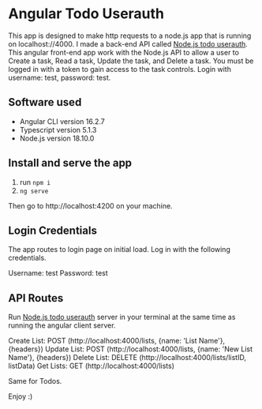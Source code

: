 # Angular Todo Userauth

This app is designed to make http requests to a node.js app that is running on localhost://4000. I made a back-end API called [Node.js todo userauth](https://github.com/iposton/nodejs-todo-userauth). This angular front-end app work with the Node.js API to allow a user to Create a task, Read a task, Update the task, and Delete a task. You must be logged in with a token to gain access to the task controls. Login with username: test, password: test.  

## Software used

  * Angular CLI version 16.2.7
  * Typescript version 5.1.3
  * Node.js version 18.10.0

## Install and serve the app

1. run `npm i`
2. `ng serve`

Then go to http://localhost:4200 on your machine.

## Login Credentials

The app routes to login page on initial load. Log in with the following credentials.

Username: test
Password: test

## API Routes
Run [Node.js todo userauth](https://github.com/iposton/nodejs-todo-userauth) server in your terminal at the same time as running the angular client server.

Create List: POST (http://localhost:4000/lists, {name: 'List Name'}, {headers})
Update List: POST (http://localhost:4000/lists, {name: 'New List Name'}, {headers})
Delete List: DELETE (http://localhost:4000/lists/listID, listData)
Get Lists: GET (http://localhost:4000/lists)

Same for Todos.

Enjoy :)



